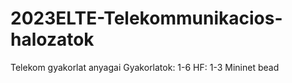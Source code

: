 # 2023ELTE-Telekommunikacios-halozatok

Telekom gyakorlat anyagai
Gyakorlatok: 1-6
HF: 1-3
Mininet bead
